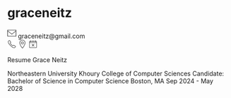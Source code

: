 # graceneitz

<div>
  <img src="https://github.com/graceneitz/graceneitz/blob/main/icons8-email-100.png" width="20" />
  <span style="display:inline-block; vertical-align: middle;">graceneitz@gmail.com</span>
</div>

<img src="https://github.com/graceneitz/graceneitz/blob/main/icons8-phone-100.png" width="20" />

<img src="https://github.com/graceneitz/graceneitz/blob/main/icons8-location-100.png" width="20" />

<img src="https://github.com/graceneitz/graceneitz/blob/main/icons8-availability-100.png" width="20" />


Resume
Grace Neitz

Northeastern University Khoury College of Computer Sciences
Candidate: Bachelor of Science in Computer Science 
Boston, MA Sep 2024 - May 2028
